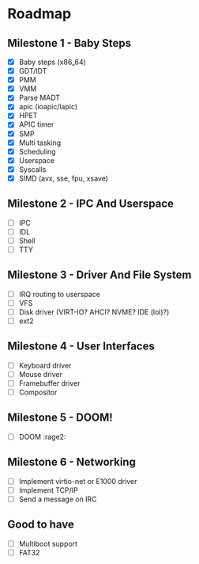 # Roadmap

## Milestone 1 - Baby Steps

- [x] Baby steps (x86_64)
- [x] GDT/IDT
- [x] PMM
- [x] VMM
- [x] Parse MADT
- [x] apic (ioapic/lapic)
- [x] HPET
- [x] APIC timer
- [x] SMP
- [x] Multi tasking
- [x] Scheduling
- [x] Userspace
- [x] Syscalls
- [x] SIMD (avx, sse, fpu, xsave)

## Milestone 2 - IPC And Userspace

- [ ] IPC
- [ ] IDL
- [ ] Shell
- [ ] TTY

## Milestone 3 - Driver And File System

- [ ] IRQ routing to userspace
- [ ] VFS
- [ ] Disk driver (VIRT-IO? AHCI? NVME? IDE (lol)?)
- [ ] ext2

## Milestone 4 - User Interfaces

- [ ] Keyboard driver
- [ ] Mouse driver
- [ ] Framebuffer driver
- [ ] Compositor

## Milestone 5 - DOOM!

- [ ] DOOM :rage2:

## Milestone 6 - Networking

- [ ] Implement virtio-net or E1000 driver
- [ ] Implement TCP/IP
- [ ] Send a message on IRC

## Good to have

- [ ] Multiboot support
- [ ] FAT32
